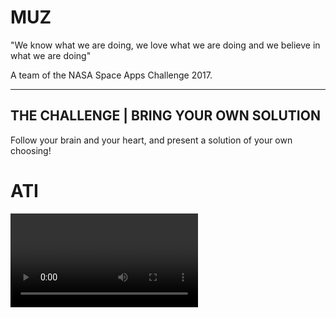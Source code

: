 # MUZ
"We know what we are doing, we love what we are doing and we believe in what we are doing"

A team of the NASA Space Apps Challenge 2017.

---

[//]: # (Image References)
[ATI]: ./img/ATI.png

## THE CHALLENGE | BRING YOUR OWN SOLUTION
Follow your brain and your heart, and present a solution of your own choosing!

# ATI
<video>

### A Floods Early Warning System based on SMS messages

![ATI logo][ATI]

## Mission
This project looks forward to warning about an upcoming flood for the people in vulnerable situations so they react as soon as possible.
We are deeply motivated by the [Sustainable Development Goals (SDGs) 1.5, adopted by the United Nations General Assembly](https://sustainabledevelopment.un.org/post2015/transformingourworld).
We focused on a local city: Comodoro Rivadavia, Chubut, Argentina, because it has been severely damaged recently by a huge flood, and it wasn’t the first time in the past history. The topology of the surroundings and the increasing of rains as a result of the climate change make this city a vulnerable one for the present and future time.

## How it works
The system uses data from The Weather Company and runs Machine Learning algorithms to make a forecast of the probability of floods in the next 12 hours. In particular, it takes in measurements of the temperature, barometric pressure, wind direction and clouds shape to make predictions based on an Artificial Intelligence model trained with historical data of the region. When the output probability is too high, it broadcasts a warning SMS message to every single cell phone in the local community using the antennas already installed.

## The message
The warning message provides information on shelter locations for people as well as livestock. It also gives critical advice on leaving their belongings at home and moving around the town.